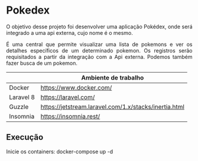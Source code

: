 # Pokedex

<p style="text-align: justify">
    O objetivo desse projeto foi desenvolver uma aplicação Pokédex, onde será integrado a uma api externa,
cujo nome é o mesmo.
</p>

<p style="text-align: justify">
    É uma central que permite visualizar uma lista de pokemons e ver os detalhes específicos de um 
    determinado pokemon. Os registros serão requisitados a partir da integração com a Api externa.
    Podemos também fazer busca de um pokemon.
</p>

 <table style="width:100%">
    <thead>
      <tr>
        <th></th>
        <th>Ambiente de trabalho</th>
      </tr>
    </thead>
    <tbody>
      <tr>
        <td>Docker</td>
        <td><a target="_blank" href="https://www.docker.com/">https://www.docker.com/</a></td>
      </tr>   
      <tr>
        <td>Laravel 8</td>
        <td><a target="_blank" href="https://laravel.com/">https://laravel.com/</a></td>
      </tr>   
      <tr>
        <td>Guzzle</td>
        <td><a target="_blank" href="https://jetstream.laravel.com/1.x/stacks/inertia.html">https://jetstream.laravel.com/1.x/stacks/inertia.html</a></td>
      </tr>   
      <tr>
        <td>Insomnia</td>
        <td><a target="_blank" href="https://insomnia.rest/">https://insomnia.rest/</a></td>
      </tr>    
    </tbody>
</table>

## Execução

Inicie os containers: docker-compose up -d

